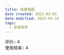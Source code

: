 ```yaml
---
title: 高德地图
date created: 2023-03-01
date modified: 2023-03-14
tags:
  - 安卓软件
---
```


评价:: 4  
使用频率:: 4
